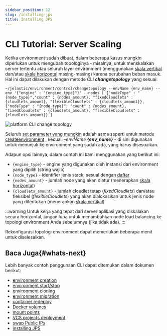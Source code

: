 ```yaml
---
sidebar_position: 12
slug: /installing-jps
title: Installing JPS
---
```

# CLI Tutorial: Server Scaling

Ketika environment sudah dibuat, dalam beberapa kasus mungkin diperlukan untuk mengubah topologinya - misalnya, untuk menskalakan server tertentu atau seluruh layer environment (menggunakan [skala vertikal](https://docs.dewacloud.com/docs/automatic-vertical-scaling) dan/atau [skala horizontal](https://docs.dewacloud.com/docs/multi-nodes) masing-masing) karena perubahan beban masuk. Hal ini dapat dilakukan dengan metode CLI _**changetopology**_ yang sesuai:

```
~/jelastic/environment/control/changetopology --envName {env_name} --env '{"engine" : "{engine_type}"}' --nodes ['{"nodeType" : "{node_type}","count" : {nodes_amount}, "fixedCloudlets" : {cloudlets_amount}, "flexibleCloudlets" : {cloudlets_amount}}, {"nodeType" : "{node_type}", "count" : {nodes_amount}, "fixedCloudlets" : {cloudlets_amount}, "flexibleCloudlets" :  {cloudlets_amount}}']
```

![platform CLI change topology](#)


Seluruh [set parameter yang mungkin](https://docs.dewacloud.com/docs/create-env-api) adalah sama seperti untuk metode [createenvironment](https://docs.dewacloud.com/docs/cli-create-environment) , kecuali _–envName **\{env_name\}**_ \- di sini digunakan untuk menunjuk ke environment yang sudah ada, yang harus disesuaikan.

Adapun opsi lainnya, dalam contoh ini kami menggunakan yang berikut ini:

  * `{engine_type}` \- engine yang digunakan oleh instansi dari environment yang dipilih (string wajib)
  * `{node_type}` \- identifier jenis stack, sesuai dengan [daftar](https://docs.dewacloud.com/docs/application-manifest#nodeTypeList)
  * `{nodes_amount}` \- jumlah node yang akan diatur (menerapkan [skala horizontal](https://docs.dewacloud.com/docs/multi-nodes))
  * `{cloudlets_amount}` \- jumlah cloudlet tetap (_fixedCloudlets_) dan/atau fleksibel (_flexibleCloudlets_) yang akan dialokasikan untuk jenis node yang ditentukan (menerapkan [skala vertikal](https://docs.dewacloud.com/docs/automatic-vertical-scaling))

:::warning
Untuk kerja yang tepat dari server aplikasi yang diskalakan secara horizontal, jangan lupa untuk menambahkan node load balancing ke topologi environment Anda sebelumnya (jika tidak ada).
:::

Rekonfigurasi topologi environment dapat memerlukan beberapa menit untuk diselesaikan.

## Baca Juga{#whats-next}

Lebih banyak contoh penggunaan CLI dapat ditemukan dalam dokumen berikut:

  * [environment creation](https://docs.dewacloud.com/docs/cli-create-environment/)
  * [environment start/stop](https://docs.dewacloud.com/docs/cli-environment-control/)
  * [environment cloning](https://docs.dewacloud.com/docs/cli-clone-environment/)
  * [environment migration](https://docs.dewacloud.com/docs/cli-environment-migration/)
  * [container redeploy](https://docs.dewacloud.com/docs/cli-container-redeploy/)
  * [Docker volumes](https://docs.dewacloud.com/docs/cli-docker-volumes/)
  * [mount points](https://docs.dewacloud.com/docs/cli-mount-points/)
  * [VCS projects deployment](https://docs.dewacloud.com/docs/cli-vcs-deploy/)
  * [swap Public IPs](https://docs.dewacloud.com/docs/cli-ip-swap/)
  * [installing JPS](https://docs.dewacloud.com/docs/cli-install-jps)